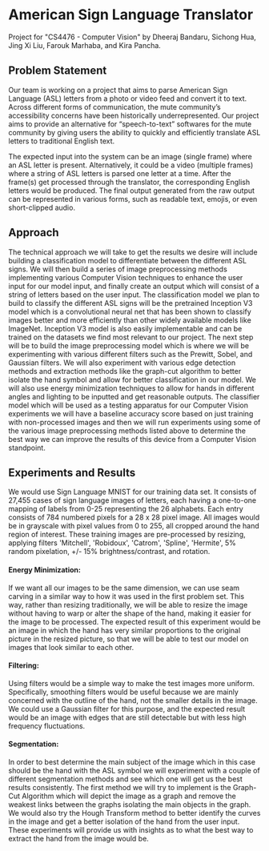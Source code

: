 # American Sign Language Translator
Project for "CS4476 - Computer Vision" by Dheeraj Bandaru, Sichong Hua, Jing Xi Liu, Farouk Marhaba, and Kira Pancha.

## Problem Statement
Our team is working on a project that aims to parse American Sign Language (ASL) letters from a photo or video feed and convert it to text. Across different forms of communication, the mute community’s accessibility concerns have been historically underrepresented. Our project aims to provide an alternative for “speech-to-text” softwares for the mute community by giving users the ability to quickly and efficiently translate ASL letters to traditional English text.

The expected input into the system can be an image (single frame) where an ASL letter is present. Alternatively, it could be a video (multiple frames) where a string of ASL letters is parsed one letter at a time. After the frame(s) get processed through the translator, the corresponding English letters would be produced. The final output generated from the raw output can be represented in various forms, such as readable text, emojis, or even short-clipped audio.

## Approach
The technical approach we will take to get the results we desire will include building a classification model to differentiate between the different ASL signs. We will then build a series of image preprocessing methods implementing various Computer Vision techniques to enhance the user input for our model input, and finally create an output which will consist of a string of letters based on the user input. The classification model we plan to build to classify the different ASL signs will be the pretrained Inception V3 model which is a convolutional neural net that has been shown to classify images better and more efficiently than other widely available models like ImageNet. Inception V3 model is also easily implementable and can be trained on the datasets we find most relevant to our project. The next step will be to build the image preprocessing model which is where we will be experimenting with various different filters such as the Prewitt, Sobel, and Gaussian filters. We will also experiment with various edge detection methods and extraction methods like the graph-cut algorithm to better isolate the hand symbol and allow for better classification in our model. We will also use energy minimization techniques to allow for hands in different angles and lighting to be inputted and get reasonable outputs. The classifier model which will be used as a testing apparatus for our Computer Vision experiments we will have a baseline accuracy score based on just training with non-processed images and then we will run experiments using some of the various image preprocessing methods listed above to determine the best way we can improve the results of this device from a Computer Vision standpoint. 

## Experiments and Results
We would use Sign Language MNIST for our training data set. It consists of 27,455 cases of sign language images of letters, each having a one-to-one mapping of labels from 0-25 representing the 26 alphabets. Each entry consists of 784 numbered pixels for a 28 x 28 pixel image. All images would be in grayscale with pixel values from 0 to 255, all cropped around the hand region of interest. These training images are pre-processed by resizing, applying filters 'Mitchell', 'Robidoux', 'Catrom', 'Spline', 'Hermite', 5% random pixelation, +/- 15% brightness/contrast, and rotation. 
#### Energy Minimization:
If we want all our images to be the same dimension, we can use seam carving in a similar way to how it was used in the first problem set. This way, rather than resizing traditionally, we will be able to resize the image without having to warp or alter the shape of the hand, making it easier for the image to be processed. The expected result of this experiment would be an image in which the hand has very similar proportions to the original picture in the resized picture, so that we will be able to test our model on images that look similar to each other.
#### Filtering: 
Using filters would be a simple way to make the test images more uniform. Specifically, smoothing filters would be useful because we are mainly concerned with the outline of the hand, not the smaller details in the image. We could use a Gaussian filter for this purpose, and the expected result would be an image with edges that are still detectable but with less high frequency fluctuations. 
#### Segmentation: 
In order to best determine the main subject of the image which in this case should be the hand with the ASL symbol we will experiment with a couple of different segmentation methods and see which one will get us the best results consistently. The first method we will try to implement is the Graph-Cut Algorithm which will depict the image as a graph and remove the weakest links between the graphs isolating the main objects in the graph. We would also try the Hough Transform method to better identify the curves in the image and get a better isolation of the hand from the user input. These experiments will provide us with insights as to what the best way to extract the hand from the image would be.
